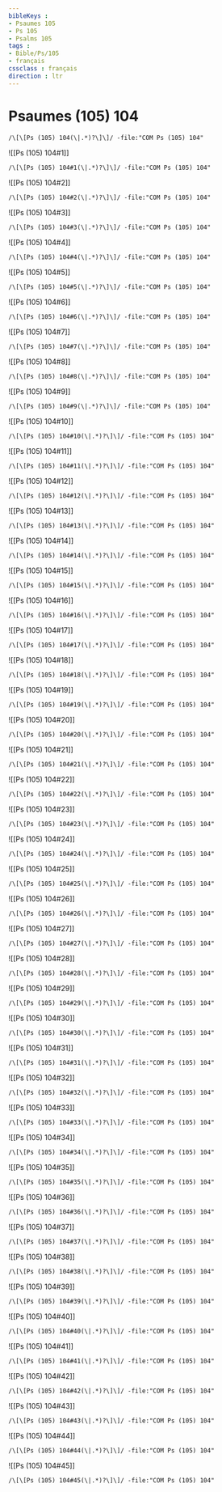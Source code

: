 ```yaml
---
bibleKeys : 
- Psaumes 105
- Ps 105
- Psalms 105
tags : 
- Bible/Ps/105
- français
cssclass : français
direction : ltr
---
```


# Psaumes (105) 104

```query
/\[\[Ps (105) 104(\|.*)?\]\]/ -file:"COM Ps (105) 104"
```



![[Ps (105) 104#1]]

```query
/\[\[Ps (105) 104#1(\|.*)?\]\]/ -file:"COM Ps (105) 104"
```

![[Ps (105) 104#2]]

```query
/\[\[Ps (105) 104#2(\|.*)?\]\]/ -file:"COM Ps (105) 104"
```

![[Ps (105) 104#3]]

```query
/\[\[Ps (105) 104#3(\|.*)?\]\]/ -file:"COM Ps (105) 104"
```

![[Ps (105) 104#4]]

```query
/\[\[Ps (105) 104#4(\|.*)?\]\]/ -file:"COM Ps (105) 104"
```

![[Ps (105) 104#5]]

```query
/\[\[Ps (105) 104#5(\|.*)?\]\]/ -file:"COM Ps (105) 104"
```

![[Ps (105) 104#6]]

```query
/\[\[Ps (105) 104#6(\|.*)?\]\]/ -file:"COM Ps (105) 104"
```

![[Ps (105) 104#7]]

```query
/\[\[Ps (105) 104#7(\|.*)?\]\]/ -file:"COM Ps (105) 104"
```

![[Ps (105) 104#8]]

```query
/\[\[Ps (105) 104#8(\|.*)?\]\]/ -file:"COM Ps (105) 104"
```

![[Ps (105) 104#9]]

```query
/\[\[Ps (105) 104#9(\|.*)?\]\]/ -file:"COM Ps (105) 104"
```

![[Ps (105) 104#10]]

```query
/\[\[Ps (105) 104#10(\|.*)?\]\]/ -file:"COM Ps (105) 104"
```

![[Ps (105) 104#11]]

```query
/\[\[Ps (105) 104#11(\|.*)?\]\]/ -file:"COM Ps (105) 104"
```

![[Ps (105) 104#12]]

```query
/\[\[Ps (105) 104#12(\|.*)?\]\]/ -file:"COM Ps (105) 104"
```

![[Ps (105) 104#13]]

```query
/\[\[Ps (105) 104#13(\|.*)?\]\]/ -file:"COM Ps (105) 104"
```

![[Ps (105) 104#14]]

```query
/\[\[Ps (105) 104#14(\|.*)?\]\]/ -file:"COM Ps (105) 104"
```

![[Ps (105) 104#15]]

```query
/\[\[Ps (105) 104#15(\|.*)?\]\]/ -file:"COM Ps (105) 104"
```

![[Ps (105) 104#16]]

```query
/\[\[Ps (105) 104#16(\|.*)?\]\]/ -file:"COM Ps (105) 104"
```

![[Ps (105) 104#17]]

```query
/\[\[Ps (105) 104#17(\|.*)?\]\]/ -file:"COM Ps (105) 104"
```

![[Ps (105) 104#18]]

```query
/\[\[Ps (105) 104#18(\|.*)?\]\]/ -file:"COM Ps (105) 104"
```

![[Ps (105) 104#19]]

```query
/\[\[Ps (105) 104#19(\|.*)?\]\]/ -file:"COM Ps (105) 104"
```

![[Ps (105) 104#20]]

```query
/\[\[Ps (105) 104#20(\|.*)?\]\]/ -file:"COM Ps (105) 104"
```

![[Ps (105) 104#21]]

```query
/\[\[Ps (105) 104#21(\|.*)?\]\]/ -file:"COM Ps (105) 104"
```

![[Ps (105) 104#22]]

```query
/\[\[Ps (105) 104#22(\|.*)?\]\]/ -file:"COM Ps (105) 104"
```

![[Ps (105) 104#23]]

```query
/\[\[Ps (105) 104#23(\|.*)?\]\]/ -file:"COM Ps (105) 104"
```

![[Ps (105) 104#24]]

```query
/\[\[Ps (105) 104#24(\|.*)?\]\]/ -file:"COM Ps (105) 104"
```

![[Ps (105) 104#25]]

```query
/\[\[Ps (105) 104#25(\|.*)?\]\]/ -file:"COM Ps (105) 104"
```

![[Ps (105) 104#26]]

```query
/\[\[Ps (105) 104#26(\|.*)?\]\]/ -file:"COM Ps (105) 104"
```

![[Ps (105) 104#27]]

```query
/\[\[Ps (105) 104#27(\|.*)?\]\]/ -file:"COM Ps (105) 104"
```

![[Ps (105) 104#28]]

```query
/\[\[Ps (105) 104#28(\|.*)?\]\]/ -file:"COM Ps (105) 104"
```

![[Ps (105) 104#29]]

```query
/\[\[Ps (105) 104#29(\|.*)?\]\]/ -file:"COM Ps (105) 104"
```

![[Ps (105) 104#30]]

```query
/\[\[Ps (105) 104#30(\|.*)?\]\]/ -file:"COM Ps (105) 104"
```

![[Ps (105) 104#31]]

```query
/\[\[Ps (105) 104#31(\|.*)?\]\]/ -file:"COM Ps (105) 104"
```

![[Ps (105) 104#32]]

```query
/\[\[Ps (105) 104#32(\|.*)?\]\]/ -file:"COM Ps (105) 104"
```

![[Ps (105) 104#33]]

```query
/\[\[Ps (105) 104#33(\|.*)?\]\]/ -file:"COM Ps (105) 104"
```

![[Ps (105) 104#34]]

```query
/\[\[Ps (105) 104#34(\|.*)?\]\]/ -file:"COM Ps (105) 104"
```

![[Ps (105) 104#35]]

```query
/\[\[Ps (105) 104#35(\|.*)?\]\]/ -file:"COM Ps (105) 104"
```

![[Ps (105) 104#36]]

```query
/\[\[Ps (105) 104#36(\|.*)?\]\]/ -file:"COM Ps (105) 104"
```

![[Ps (105) 104#37]]

```query
/\[\[Ps (105) 104#37(\|.*)?\]\]/ -file:"COM Ps (105) 104"
```

![[Ps (105) 104#38]]

```query
/\[\[Ps (105) 104#38(\|.*)?\]\]/ -file:"COM Ps (105) 104"
```

![[Ps (105) 104#39]]

```query
/\[\[Ps (105) 104#39(\|.*)?\]\]/ -file:"COM Ps (105) 104"
```

![[Ps (105) 104#40]]

```query
/\[\[Ps (105) 104#40(\|.*)?\]\]/ -file:"COM Ps (105) 104"
```

![[Ps (105) 104#41]]

```query
/\[\[Ps (105) 104#41(\|.*)?\]\]/ -file:"COM Ps (105) 104"
```

![[Ps (105) 104#42]]

```query
/\[\[Ps (105) 104#42(\|.*)?\]\]/ -file:"COM Ps (105) 104"
```

![[Ps (105) 104#43]]

```query
/\[\[Ps (105) 104#43(\|.*)?\]\]/ -file:"COM Ps (105) 104"
```

![[Ps (105) 104#44]]

```query
/\[\[Ps (105) 104#44(\|.*)?\]\]/ -file:"COM Ps (105) 104"
```

![[Ps (105) 104#45]]

```query
/\[\[Ps (105) 104#45(\|.*)?\]\]/ -file:"COM Ps (105) 104"
```

